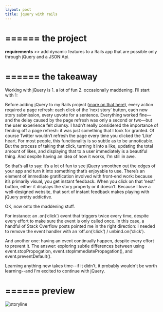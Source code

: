```yaml
---
layout: post
title: jquery with rails
---
```


======
**the project**
======

**requirements** >> add dynamic features to a Rails app that are possible only through jQuery and a JSON Api.

======
**the takeaway**
======

Working with jQuery is 1. a lot of fun 2. occasionally maddening. I’ll start with 1:

Before adding jQuery to my Rails project (<a href="https://bennorris.github.io/blog/2016/11/06/rails">more on that here</a>), every action required a page refresh: each click of the ‘next story’ button, each new story submission, every upvote for a sentence. Everything worked fine—and the delay caused by the page refresh was only a second or two—but the user experience felt clumsy. I hadn’t really considered the importance of fending off a page refresh: it was just something that I took for granted. Of course Twitter wouldn’t refresh the page every time you clicked the ‘Like’ heart. For most people, this functionality is so subtle as to be unnoticable. But the process of taking that click, turning it into a like, updating the total amount of likes, and displaying that to a user immediately is a beautiful thing. And despite having an idea of how it works, I’m still in awe.

So that’s all to say: it’s a lot of fun to see jQuery smoothen out the edges of your app and turn it into something that’s enjoyable to use. There’s an element of immediate gratification involved with front-end work: because it’s primarily visual, you get instant feedback. When you click on that ‘next’ button, either it displays the story properly or it doesn’t. Because I love a well-designed website, that sort of instant feedback makes playing with jQuery pretty addictive.

OK, now onto the maddening stuff.

For instance: an .on(‘click’) event that triggers twice every time, despite every effort to make sure the event is only called once. In this case, a handful of Stack Overflow posts pointed me in the right direction: I needed to remove the event handler with an ‘off.on(‘click’) / unbind.on(‘click’).

And another one: having an event continually happen, despite every effort to prevent it. The answer: exploring subtle differences between using event.stopPropogation, event.stopImmediatePropagation(), and event.preventDefault().

Learning anything new takes time--if it didn't, it probably wouldn't be worth learning--and I'm excited to continue with jQuery.  

======
**preview**
======

<img src="https://bennorris.github.io/blog/assets/storyline-jquery.gif" alt="storyline"/>
